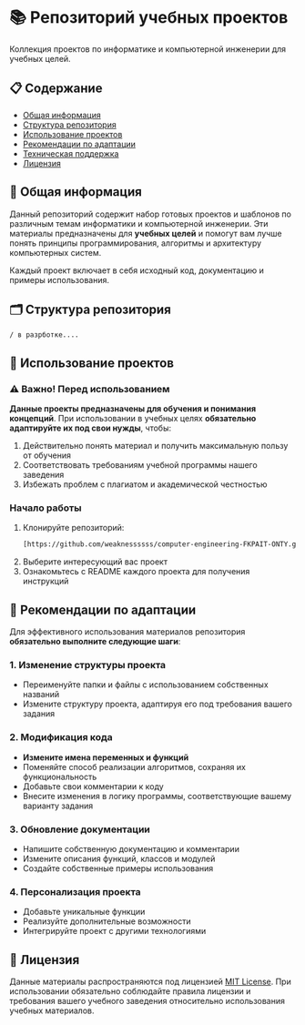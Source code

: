 # 📚 Репозиторий учебных проектов

Коллекция проектов по информатике и компьютерной инженерии для учебных целей.

## 📋 Содержание

- [Общая информация](#общая-информация)
- [Структура репозитория](#структура-репозитория)
- [Использование проектов](#использование-проектов)
- [Рекомендации по адаптации](#рекомендации-по-адаптации)
- [Техническая поддержка](#техническая-поддержка)
- [Лицензия](#лицензия)

## 📌 Общая информация

Данный репозиторий содержит набор готовых проектов и шаблонов по различным темам информатики и компьютерной инженерии. Эти материалы предназначены для **учебных целей** и помогут вам лучше понять принципы программирования, алгоритмы и архитектуру компьютерных систем.

Каждый проект включает в себя исходный код, документацию и примеры использования.

## 🗂 Структура репозитория

```
/ в разрботке....
```

## 🚀 Использование проектов

### ⚠️ Важно! Перед использованием

**Данные проекты предназначены для обучения и понимания концепций**. 
При использовании в учебных целях **обязательно адаптируйте их под свои нужды**, чтобы:

1. Действительно понять материал и получить максимальную пользу от обучения
2. Соответствовать требованиям учебной программы нашего заведения
3. Избежать проблем с плагиатом и академической честностью

### Начало работы

1. Клонируйте репозиторий:
   ```bash
   [https://github.com/weaknessssss/computer-engineering-FKPAIT-ONTY.git]
   ```
2. Выберите интересующий вас проект
3. Ознакомьтесь с README каждого проекта для получения инструкций

## 🔄 Рекомендации по адаптации

Для эффективного использования материалов репозитория **обязательно выполните следующие шаги**:

### 1. Изменение структуры проекта
- Переименуйте папки и файлы с использованием собственных названий
- Измените структуру проекта, адаптируя его под требования вашего задания

### 2. Модификация кода
- **Измените имена переменных и функций**
- Поменяйте способ реализации алгоритмов, сохраняя их функциональность
- Добавьте свои комментарии к коду
- Внесите изменения в логику программы, соответствующие вашему варианту задания

### 3. Обновление документации
- Напишите собственную документацию и комментарии
- Измените описания функций, классов и модулей
- Создайте собственные примеры использования

### 4. Персонализация проекта
- Добавьте уникальные функции
- Реализуйте дополнительные возможности
- Интегрируйте проект с другими технологиями


## 📄 Лицензия

Данные материалы распространяются под лицензией [MIT License](LICENSE). При использовании обязательно соблюдайте правила лицензии и требования вашего учебного заведения относительно использования учебных материалов.
